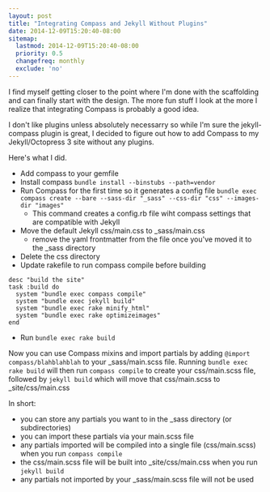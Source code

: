 ```yaml
---
layout: post
title: "Integrating Compass and Jekyll Without Plugins"
date: 2014-12-09T15:20:40-08:00
sitemap:
  lastmod: 2014-12-09T15:20:40-08:00
  priority: 0.5
  changefreq: monthly
  exclude: 'no'
---
```


I find myself getting closer to the point where I'm done with the scaffolding and can finally start with the design. The more fun stuff I look at the more I realize that integrating Compass is probably a good idea.

I don't like plugins unless absolutely necessarry so while I'm sure the jekyll-compass plugin is great, I decided to figure out how to add Compass to my Jekyll/Octopress 3 site without any plugins.

Here's what I did.

* Add compass to your gemfile
* Install compass
  `bundle install --binstubs --path=vendor`
* Run Compass for the first time so it generates a config file
  `bundle exec compass create --bare --sass-dir "_sass" --css-dir "css" --images-dir "images"`
  * This command creates a config.rb file wiht compass settings that are compatible with Jekyll
* Move the default Jekyll css/main.css to _sass/main.css
  * remove the yaml frontmatter from the file once you've moved it to the _sass directory
* Delete the css directory
* Update rakefile to run compass compile before building

```
desc "build the site"
task :build do
  system "bundle exec compass compile"
  system "bundle exec jekyll build"
  system "bundle exec rake minify_html"
  system "bundle exec rake optimizeimages"
end
```
* Run `bundle exec rake build`

Now you can use Compass mixins and import partials by adding `@import compass/blahblahblah` to your _sass/main.scss file.
Running `bundle exec rake build` will then run `compass compile` to create your css/main.scss file, followed by `jekyll build` which will move that css/main.scss to _site/css/main.css

In short:

* you can store any partials you want to in the _sass directory (or subdirectories)
* you can import these partials via your main.scss file
* any partials imported will be compiled into a single file (css/main.scss) when you run `compass compile`
* the css/main.scss file will be built into _site/css/main.css when you run `jekyll build`
* any partials not imported by your _sass/main.scss file will not be used